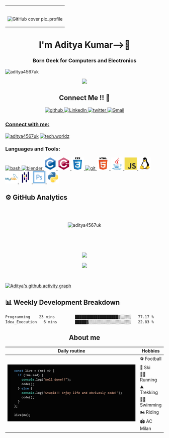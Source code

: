 <table>
	<tr>
		 <td>

</br>

![GitHub cover pic_profile](https://user-images.githubusercontent.com/76246106/137583904-bd37f12a-8778-49ea-b0b9-670bce545f90.png)
 
 </table>
 

<h1 align="center">I'm Aditya Kumar-->👾</h1>
<h3 align="center">Born Geek for Computers and Electronics</h3>

<p align="left"> <img src="https://komarev.com/ghpvc/?username=aditya4567uk&label=Profile%20views&color=0e75b6&style=flat" alt="aditya4567uk" /> </p>

<p align="center">
  <a href="https://github.com/ryo-ma/github-profile-trophy" target="_blank">
    <img src="https://github-profile-trophy.vercel.app/?username=aditya4567uk&theme=gruvbox"/>
  </a>
</p>

<!--<p align="left"> <a href="https://twitter.com/aditya4567uk" target="blank"><img src="https://img.shields.io/twitter/follow/aditya4567uk?logo=twitter&style=for-the-badge" alt="aditya4567uk" /></a> </p>-->

<h2 align="center">Connect Me !! 🤝</h2> 

<p align="center">
<a href="https://github.com/aditya4567uk" target="_blank">
<img src=https://img.shields.io/badge/github-%2324292e.svg?&style=for-the-badge&logo=github&logoColor=white alt=github style="margin-bottom: 5px;" />
</a>
<a href="https://www.linkedin.com/in/aditya-kumar-105260209/" target="_blank">
<img alt="LinkedIn" src="https://img.shields.io/badge/linkedin%20-%230077B5.svg?&style=for-the-badge&logo=linkedin&logoColor=white"/>
</a>
<a href="https://twitter.com/aditya4567uk" target="_blank">
<img src=https://img.shields.io/badge/twitter-%2300acee.svg?&style=for-the-badge&logo=twitter&logoColor=white alt=twitter style="margin-bottom: 5px;" />
</a>
<!--<a href="https://blog.advaith.tech/">
<img src="https://img.shields.io/badge/Hashnode-2962FF?style=for-the-badge&logo=hashnode&logoColor=white"></a>-->
<a href="aditya6666uk@gmail.com">
<img alt="Gmail" src="https://img.shields.io/badge/Gmail-D14836?style=for-the-badge&logo=gmail&logoColor=white" />
</p> 

<h3 align="left">Connect with me:</h3>
<p align="left">
<a href="https://twitter.com/aditya4567uk" target="blank"><img align="center" src="https://raw.githubusercontent.com/rahuldkjain/github-profile-readme-generator/master/src/images/icons/Social/twitter.svg" alt="aditya4567uk" height="30" width="40" /></a>
<a href="https://instagram.com/tech.worldz" target="blank"><img align="center" src="https://raw.githubusercontent.com/rahuldkjain/github-profile-readme-generator/master/src/images/icons/Social/instagram.svg" alt="tech.worldz" height="30" width="40" /></a>
</p>

<h3 align="left">Languages and Tools:</h3>
<p align="left"> <a href="https://www.gnu.org/software/bash/" target="_blank" rel="noreferrer"> <img src="https://www.vectorlogo.zone/logos/gnu_bash/gnu_bash-icon.svg" alt="bash" width="40" height="40"/> </a> <a href="https://www.blender.org/" target="_blank" rel="noreferrer"> <img src="https://download.blender.org/branding/community/blender_community_badge_white.svg" alt="blender" width="40" height="40"/> </a> <a href="https://www.cprogramming.com/" target="_blank" rel="noreferrer"> <img src="https://raw.githubusercontent.com/devicons/devicon/master/icons/c/c-original.svg" alt="c" width="40" height="40"/> </a> <a href="https://www.w3schools.com/cpp/" target="_blank" rel="noreferrer"> <img src="https://raw.githubusercontent.com/devicons/devicon/master/icons/cplusplus/cplusplus-original.svg" alt="cplusplus" width="40" height="40"/> </a> <a href="https://www.w3schools.com/css/" target="_blank" rel="noreferrer"> <img src="https://raw.githubusercontent.com/devicons/devicon/master/icons/css3/css3-original-wordmark.svg" alt="css3" width="40" height="40"/> </a> <a href="https://git-scm.com/" target="_blank" rel="noreferrer"> <img src="https://www.vectorlogo.zone/logos/git-scm/git-scm-icon.svg" alt="git" width="40" height="40"/> </a> <a href="https://www.w3.org/html/" target="_blank" rel="noreferrer"> <img src="https://raw.githubusercontent.com/devicons/devicon/master/icons/html5/html5-original-wordmark.svg" alt="html5" width="40" height="40"/> </a> <a href="https://www.java.com" target="_blank" rel="noreferrer"> <img src="https://raw.githubusercontent.com/devicons/devicon/master/icons/java/java-original.svg" alt="java" width="40" height="40"/> </a> <a href="https://developer.mozilla.org/en-US/docs/Web/JavaScript" target="_blank" rel="noreferrer"> <img src="https://raw.githubusercontent.com/devicons/devicon/master/icons/javascript/javascript-original.svg" alt="javascript" width="40" height="40"/> </a> <a href="https://www.linux.org/" target="_blank" rel="noreferrer"> <img src="https://raw.githubusercontent.com/devicons/devicon/master/icons/linux/linux-original.svg" alt="linux" width="40" height="40"/> </a> <a href="https://www.mysql.com/" target="_blank" rel="noreferrer"> <img src="https://raw.githubusercontent.com/devicons/devicon/master/icons/mysql/mysql-original-wordmark.svg" alt="mysql" width="40" height="40"/> </a> <a href="https://pandas.pydata.org/" target="_blank" rel="noreferrer"> <img src="https://raw.githubusercontent.com/devicons/devicon/2ae2a900d2f041da66e950e4d48052658d850630/icons/pandas/pandas-original.svg" alt="pandas" width="40" height="40"/> </a> <a href="https://www.photoshop.com/en" target="_blank" rel="noreferrer"> <img src="https://raw.githubusercontent.com/devicons/devicon/master/icons/photoshop/photoshop-line.svg" alt="photoshop" width="40" height="40"/> </a> <a href="https://www.python.org" target="_blank" rel="noreferrer"> <img src="https://raw.githubusercontent.com/devicons/devicon/master/icons/python/python-original.svg" alt="python" width="40" height="40"/> </a> </p>

<h2>⚙️ GitHub Analytics</h2>

<br/>
<br/>
<p align="center"><img align="center" src="https://github-readme-stats.vercel.app/api/top-langs?username=aditya4567uk&show_icons=true&locale=en&layout=compact" alt="aditya4567uk" /></p>
<br/>
<br/>

<!--<p>&nbsp;<img align="center" src="https://github-readme-stats.vercel.app/api?username=aditya4567uk&show_icons=true&locale=en" alt="aditya4567uk" /></p>-->

<br/>
       
<a href="https://github.com/aditya4567uk">
  
  <p align="center"><img height="160em" src="https://github-readme-stats.vercel.app/api?username=aditya4567uk&count_private=true&show_icons=true&&theme=chartreuse-dark&include_all_commits=true" /></p>
  <p align="center"><img height="160em" src="https://github-readme-streak-stats.herokuapp.com?user=aditya4567uk&theme=chartreuse-dark"></p>
  
</a>

<br/>

[![Aditya's github activity graph](https://activity-graph.herokuapp.com/graph?username=aditya4567uk&theme=xcode)](https://github.com/aditya4567uk)



## 📊 Weekly Development Breakdown


<!--START_SECTION:waka-->
```text
Programming    23 mins         ███████████████████▒░░░░░   77.17 % 
Idea_Execution   6 mins        █████▓░░░░░░░░░░░░░░░░░░░   22.83 % 
```
<!--END_SECTION:waka-->

<h2 align="center">About me</h2>
<table align="center">
    <thead>
        <th><span align="middle">Daily routine</span></th>
        <th><span align="middle">Hobbies</span></th>
    </thead>
    <tbody>
        <tr>
            <td rowspan="7" width="600px"><img src="https://github.com/aditya4567uk/aditya4567uk/blob/main/code-routine.png"/></td>
            <td>⚽ Football</td>
        </tr>     
        <tr>
            <td>🎿 Ski</td>
        </tr>     
        <tr>
            <td>🏃‍♂️ Running</td>
        </tr>     
        <tr>
            <td>⛰️ Trekking</td>
        </tr>        
        <tr>
            <td>🏊‍♂️ Swimming</td>
        </tr>        
        <tr>
            <td>🏍️ Riding</td>
        </tr>        
        <tr>
            <td>🏟️ AC Milan</td>
        </tr>        
    </tbody>
</table>


<!--
**aditya4567uk/aditya4567uk** is a ✨ _special_ ✨ repository because its `README.md` (this file) appears on your GitHub profile.

Here are some ideas to get you started:

- 🔭 I’m currently working on ...
- 🌱 I’m currently learning ...
- 👯 I’m looking to collaborate on ...
- 🤔 I’m looking for help with ...
- 💬 Ask me about ...
- 📫 How to reach me: ...
- 😄 Pronouns: ...
- ⚡ Fun fact: ...
-->
